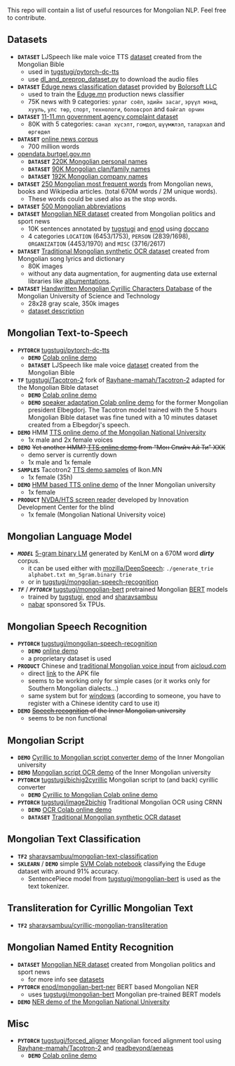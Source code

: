 This repo will contain a list of useful resources for Mongolian NLP. Feel free to contribute.


## Datasets
* ****`DATASET`**** LJSpeech like male voice TTS [dataset](datasets/MBSpeech-1.0-csv.zip) created from the Mongolian Bible
  * used in [tugstugi/pytorch-dc-tts](https://github.com/tugstugi/pytorch-dc-tts)
  * use [dl_and_preprop_dataset.py](https://github.com/tugstugi/pytorch-dc-tts/blob/master/dl_and_preprop_dataset.py) to download the audio files
* ****`DATASET`**** [Eduge news classification dataset](datasets/eduge.csv.gz) provided by [Bolorsoft LLC](https://bolorsoft.com/)
  * used to train the [Eduge.mn](http://eduge.mn/) production news classifier
  * 75K news with 9 categories: `урлаг соёл`, `эдийн засаг`, `эрүүл мэнд`, `хууль`, `улс төр`,
`спорт`, `технологи`, `боловсрол` and `байгал орчин`
* ****`DATASET`**** [11-11.mn government agency complaint dataset](https://www.kaggle.com/enqush/mongolian-government-agency-1111mn-dataset/home)
  * 80K with 5 categories: `санал хүсэлт`, `гомдол`, `шүүмжлэл`, `талархал` and `өргөдөл`
* ****`DATASET`**** [online news corpus](https://yadi.sk/d/z5e3MVnKvFvF6w?fbclid=IwAR2wRJ4fRRMSDI8rhbNLdU2n_RiK08hU2rKwXwI7rc6JN2YNTeTna8xOOlg)
  * 700 million words
* [opendata.burtgel.gov.mn](http://opendata.burtgel.gov.mn)
  * ****`DATASET`**** [220K Mongolian personal names](datasets/mongolian_personal_names.csv.gz)
  * ****`DATASET`**** [90K Mongolian clan/family names](datasets/mongolian_clan_names.csv.gz)
  * ****`DATASET`**** [192K Mongolian company names](datasets/mongolian_company_names.csv.gz)
* ****`DATASET`**** [250 Mongolian most frequent words](datasets/most_frequent_words.csv) from Mongolian news, books and Wikipedia articles. (total 670M words / 2M unique words).
  * These words could be used also as the stop words.
* ****`DATASET`**** [500 Mongolian abbreviations](datasets/mongolian_abbreviations.csv)
* ****`DATASET`**** [Mongolian NER dataset](datasets/NER_v1.0.json.gz) created from Mongolian politics and sport news
  * 10K sentences annotated by [tugstugi](https://github.com/tugstugi) and [enod](https://github.com/enod) using [doccano](https://github.com/chakki-works/doccano)
  * 4 categories `LOCATION` (6453/1753), `PERSON` (2839/1698), `ORGANIZATION` (4453/1970) and `MISC` (3716/2617)
* ****`DATASET`**** [Traditional Mongolian synthetic OCR dataset](https://drive.google.com/file/d/1s9t22tRI22uolUv1bv023xj-x68gu1dp) created from Mongolian song lyrics and dictionary
  * 80K images
  * without any data augmentation, for augmenting data use external libraries like [albumentations](https://github.com/albu/albumentations).
* ****`DATASET`**** [Handwritten Mongolian Cyrillic Characters Database](https://www.kaggle.com/vimpigro/handwritten-mongolian-cyrillic-characters-database/version/1) of the Mongolian University of Science and Technology
  * 28x28 gray scale, 350k images
  * [dataset description](https://www.studocu.com/en/document/mongolian-university-of-science-and-technology/information-technology/other/hmcc-with-erdenechimeg/5451932/view)

## Mongolian Text-to-Speech
* ****`PYTORCH`**** [tugstugi/pytorch-dc-tts](https://github.com/tugstugi/pytorch-dc-tts)
  * ****`DEMO`**** [Colab online demo](https://colab.research.google.com/github/tugstugi/pytorch-dc-tts/blob/master/notebooks/MongolianTTS.ipynb)
  * ****`DATASET`**** LJSpeech like male voice [dataset](datasets/MBSpeech-1.0-csv.zip) created from the Mongolian Bible
* ****`TF`**** [tugstugi/Tacotron-2](https://github.com/tugstugi/Tacotron-2) fork of [Rayhane-mamah/Tacotron-2](https://github.com/Rayhane-mamah/Tacotron-2) adapted for
the Mongolian Bible dataset
  * ****`DEMO`**** [Colab online demo](https://colab.research.google.com/github/tugstugi/mongolian-nlp/blob/master/misc/Tacotron_MongolianTTS.ipynb)
  * ****`DEMO`**** [speaker adaptation Colab online demo](https://colab.research.google.com/github/tugstugi/mongolian-nlp/blob/master/misc/Tacotron_MongolianTTS_Elbegdorj.ipynb) for the former Mongolian president Elbegdorj. The Tacotron model trained with the 5 hours Mongolian Bible dataset was fine tuned with a 10 minutes dataset created from a Elbegdorj's speech.
* ****`DEMO`**** HMM [TTS online demo of the Mongolian National University](http://172.104.34.197/nlp-web-demo/)
  * 1x male and 2x female voices
* ****`DEMO`**** ~~Yet another HMM? [TTS online demo](http://178.128.108.243/tts/) from “Мон Спийч Ай Ти” ХХК~~
  * demo server is currently down
  * 1x male and 1x female
* ****`SAMPLES`**** Tacotron2 [TTS demo samples](https://ikon.mn/n/1j9a) of Ikon.MN
  * 1x female (35h)
* ****`DEMO`**** [HMM based TTS online demo](http://mtts.mglip.com/) of the Inner Mongolian university
  * 1x female
* ****`PRODUCT`**** [NVDA/HTS screen reader](https://www.idc-mn.info/english.php) developed by Innovation Development Center for the blind
  * 1x female (Mongolian National University voice)

## Mongolian Language Model
* ***`MODEL`*** [5-gram binary LM](https://drive.google.com/open?id=1XsNNdLDpJ75GBpw1FAUqZXyqwsb4919x) generated by KenLM on a 670M word ***dirty*** corpus.
  * it can be used either with [mozilla/DeepSpeech](https://github.com/mozilla/DeepSpeech): `./generate_trie alphabet.txt mn_5gram.binary trie`
  * or in [tugstugi/mongolian-speech-recognition](https://github.com/tugstugi/mongolian-speech-recognition)
* ***`TF`*** / ***`PYTORCH`*** [tugstugi/mongolian-bert](https://github.com/tugstugi/mongolian-bert) pretrained Mongolian [BERT](https://arxiv.org/abs/1810.04805) models
  * trained by [tugstugi](https://github.com/tugstugi), [enod](https://github.com/enod) and [sharavsambuu](https://github.com/sharavsambuu)
  * [nabar](https://github.com/nabar) sponsored 5x TPUs.

## Mongolian Speech Recognition
* ****`PYTORCH`**** [tugstugi/mongolian-speech-recognition](https://github.com/tugstugi/mongolian-speech-recognition)
  * ****`DEMO`**** [online demo](https://chimege.mn/)
  * a proprietary dataset is used
* ****`PRODUCT`**** Chinese and [traditional Mongolian voice input](https://www.aicloud.com/home/product/subpage?key=znsr) from [aicloud.com](https://www.aicloud.com)
  * direct [link](https://hci-app.oss-cn-beijing.aliyuncs.com/aicloud_input/HciCloudInputAndroid.apk) to the APK file
  * seems to be working only for simple cases (or it works only for Southern Mongolian dialects...)
  * same system but for [windows](http://index.mzywfy.org.cn:48080/fanyiju/download.jsp) (according to someone, you have to register with a Chinese identity card to use it)
* ****`DEMO`**** ~~[Speech recognition](http://asr.mglip.com) of the Inner Mongolian university~~
  * seems to be non functional

## Mongolian Script
* ****`DEMO`**** [Cyrillic to Mongolian script converter demo](http://trans.mglip.com/EnglishC2T.aspx) of the Inner Mongolian university
* ****`DEMO`**** [Mongolian script OCR demo](http://ocr.mglip.com/OcrDemo) of the Inner Mongolian university
* ****`PYTORCH`**** [tugstugi/bichig2cyrillic](bichig2cyrillic/) Mongolian script to (and back) cyrillic converter
  * ****`DEMO`**** [Cyrillic to Mongolian Colab online demo](https://colab.research.google.com/github/tugstugi/mongolian-nlp/blob/master/bichig2cyrillic/notebooks/Cyrillic2Bichig.ipynb)
* ****`PYTORCH`**** [tugstugi/image2bichig](image2bichig/) Traditional Mongolian OCR using CRNN
  * ****`DEMO`**** [OCR Colab online demo](https://colab.research.google.com/github/tugstugi/mongolian-nlp/blob/master/misc/MongolianScriptOCR.ipynb)
  * ****`DATASET`**** [Traditional Mongolian synthetic OCR dataset](https://drive.google.com/file/d/1s9t22tRI22uolUv1bv023xj-x68gu1dp)

## Mongolian Text Classification
* ****`TF2`**** [sharavsambuu/mongolian-text-classification](https://github.com/sharavsambuu/mongolian-text-classification)
* ****`SKLEARN`**** / ****`DEMO`**** simple [SVM Colab notebook](https://colab.research.google.com/github/tugstugi/mongolian-nlp/blob/master/misc/Eduge_SVM.ipynb) classifying the Eduge dataset with around 91% accuracy.
  * SentencePiece model from [tugstugi/mongolian-bert](https://github.com/tugstugi/mongolian-bert) is used as the text tokenizer.

## Transliteration for Cyrillic Mongolian Text
* ****`TF2`**** [sharavsambuu/cyrillic-mongolian-transliteration](https://colab.research.google.com/drive/10Eq_VvR84oEOBUK5EflvAB35ZcrlQwGm)

## Mongolian Named Entity Recognition
* ****`DATASET`**** [Mongolian NER dataset](datasets/NER_v1.0.json.gz) created from Mongolian politics and sport news
  * for more info see [datasets](https://github.com/tugstugi/mongolian-nlp#datasets)
* ****`PYTORCH`**** [enod/mongolian-bert-ner](https://github.com/enod/mongolian-bert-ner) BERT based Mongolian NER
  * uses [tugstugi/mongolian-bert](https://github.com/tugstugi/mongolian-bert) Mongolian pre-trained BERT models
* ****`DEMO`**** [NER demo of the Mongolian National University](http://172.104.34.197/nlp-web-demo/)

## Misc
* ****`PYTORCH`**** [tugstugi/forced_aligner](forced_aligner/) Mongolian forced alignment tool using [Rayhane-mamah/Tacotron-2](https://github.com/Rayhane-mamah/Tacotron-2)
and [readbeyond/aeneas](https://github.com/readbeyond/aeneas)
  * ****`DEMO`**** [Colab online demo](https://colab.research.google.com/github/tugstugi/mongolian-nlp/blob/master/forced_aligner/Forced_Aligner.ipynb)
